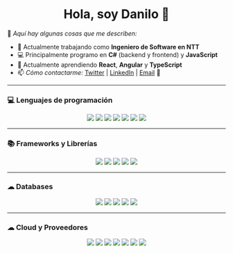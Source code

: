 <h1 align="center">Hola, soy Danilo 👋</h1>

📌 *Aquí hay algunas cosas que me describen:*

- 💼 Actualmente trabajando como **Ingeniero de Software en NTT**
- 💻 Principalmente programo en **C#** (backend y frontend) y **JavaScript**
- 🌱 Actualmente aprendiendo **React**, **Angular** y **TypeScript**
- 📫 *Cómo contactarme:* [Twitter](https://twitter.com/Deanilow) | [LinkedIn](https://www.linkedin.com/in/deanilow/) | [Email](mailto:D4niloRamos@hotmail.com) 🚀

---

### 💻 Lenguajes de programación

<p align="center">
  <img src="https://img.shields.io/badge/C%23-68217A?logo=csharp&logoColor=white&style=for-the-badge" />
  <img src="https://img.shields.io/badge/JavaScript-F7DF1E?logo=javascript&logoColor=black&style=for-the-badge" />
  <img src="https://img.shields.io/badge/TypeScript-007ACC?logo=typescript&logoColor=white&style=for-the-badge" />
  <img src="https://img.shields.io/badge/HTML-E34F26?logo=html5&logoColor=white&style=for-the-badge" />
  <img src="https://img.shields.io/badge/CSS-1572B6?logo=css3&logoColor=white&style=for-the-badge" />
  <img src="https://img.shields.io/badge/Node.js-339933?logo=node.js&logoColor=white&style=for-the-badge" />
  <img src="https://img.shields.io/badge/SQL-025E8C?logo=sqlite&logoColor=white&style=for-the-badge" />
</p>

---

### 📚 Frameworks y Librerías

<p align="center">
  <img src="https://img.shields.io/badge/.NET-512BD4?logo=dotnet&logoColor=white&style=for-the-badge" />
  <img src="https://img.shields.io/badge/React-61DAFB?logo=react&logoColor=black&style=for-the-badge" />
  <img src="https://img.shields.io/badge/NestJS-E0234E?logo=nestjs&logoColor=white&style=for-the-badge" />
  <img src="https://img.shields.io/badge/Express-404d59?logo=express&logoColor=white&style=for-the-badge" />
  <img src="https://img.shields.io/badge/Bootstrap-7952B3?logo=bootstrap&logoColor=white&style=for-the-badge" />
</p>

---

### ☁ Databases

<p align="center">
  <img src="https://img.shields.io/badge/MongoDB-47A248?logo=mongodb&logoColor=white&style=for-the-badge" />
  <img src="https://img.shields.io/badge/MySQL-00000F?logo=mysql&logoColor=white&style=for-the-badge" />
  <img src="https://img.shields.io/badge/SQLSERVER-009639?logo=SQLSERVER&logoColor=white&style=for-the-badge" />
  <img src="https://img.shields.io/badge/Redis-DC382D?logo=redis&logoColor=white&style=for-the-badge" />
  <img src="https://img.shields.io/badge/Vercel-000000?logo=vercel&logoColor=white&style=for-the-badge" />
</p>

---

### ☁ Cloud y Proveedores

<p align="center">
  <img src="https://img.shields.io/badge/AZURE-232F3E?logo=amazonaws&logoColor=white&style=for-the-badge" />
  <img src="https://img.shields.io/badge/GitHub%20Pages-327FC7?logo=github&logoColor=white&style=for-the-badge" />
  <img src="https://img.shields.io/badge/MongoDB-47A248?logo=mongodb&logoColor=white&style=for-the-badge" />
  <img src="https://img.shields.io/badge/MySQL-00000F?logo=mysql&logoColor=white&style=for-the-badge" />
  <img src="https://img.shields.io/badge/Nginx-009639?logo=nginx&logoColor=white&style=for-the-badge" />
  <img src="https://img.shields.io/badge/Redis-DC382D?logo=redis&logoColor=white&style=for-the-badge" />
  <img src="https://img.shields.io/badge/Vercel-000000?logo=vercel&logoColor=white&style=for-the-badge" />
</p>
